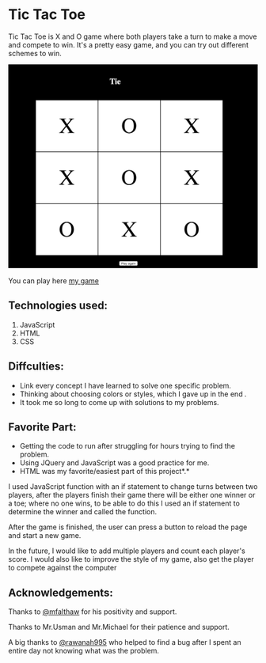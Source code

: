 # Tic Tac Toe


Tic Tac Toe is X and O game where both players take a turn to make a move and compete to win. It's a pretty easy game, and you can try out different schemes to win.


![Game Board](sc.png)

You can play here [my game](https://hessaaqeel.github.io/project1_TicTacToe/firstpg)

 ## Technologies used: 
 1. JavaScript 
 2. HTML 
 3. CSS 



## Diffculties: 
-  Link every concept I have learned to solve one specific problem.
-  Thinking about choosing colors or styles, which I gave up in the end *.*
-  It took me so long to come up with solutions to my problems.


## Favorite Part: 
- Getting the code to run after struggling for hours trying to find the problem.
- Using JQuery and JavaScript was a good practice for me. 
- HTML was my favorite/easiest part of this project*.*


I used  JavaScript function with an if statement to change turns between two players, after the players finish their game there will be either one winner or a toe; where no one wins, to be able to do this I used an if statement to determine the winner and called the function. 

After the game is finished, the user can press a button to reload the page and start a new game. 

 In the future, I would like to add multiple players and count each player's score. I would also like to improve the style of my game, also get the player to compete against the computer  


## Acknowledgements: 

Thanks to [@mfalthaw](https://github.com/mfalthaw) for his positivity and support.

Thanks to Mr.Usman and Mr.Michael for their patience and support.

A big thanks to [@rawanah995](https://github.com/rawanah995) who helped to find a bug after I spent an entire day not knowing what was the problem. 


